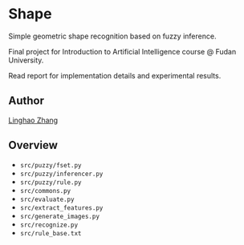 # Shape

Simple geometric shape recognition based on fuzzy inference.

Final project for Introduction to Artificial Intelligence course @ Fudan University.

Read report for implementation details and experimental results.

## Author
[Linghao Zhang](https://github.com/dnc1994)

## Overview

* `src/puzzy/fset.py`
* `src/puzzy/inferencer.py`
* `src/puzzy/rule.py`
* `src/commons.py`
* `src/evaluate.py`
* `src/extract_features.py`
* `src/generate_images.py`
* `src/recognize.py`
* `src/rule_base.txt`